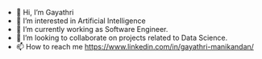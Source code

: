 - 👋 Hi, I’m Gayathri
- 👀 I’m interested in Artificial Intelligence
- 🌱 I’m currently working as Software Engineer. 
- 💞️ I’m looking to collaborate on projects related to Data Science.
- 📫 How to reach me https://www.linkedin.com/in/gayathri-manikandan/

<!---
gayathrimanikandan/gayathrimanikandan is a ✨ special ✨ repository because its `README.md` (this file) appears on your GitHub profile.
You can click the Preview link to take a look at your changes.
--->

